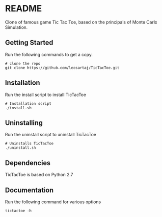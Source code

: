 # README

Clone of famous game Tic Tac Toe, based on the principals of Monte Carlo Simulation.

## Getting Started

Run the following commands to get a copy. 

```
# clone the repo
git clone https://github.com/leosartaj/TicTacToe.git

```

## Installation

Run the install script to install TicTacToe

```
# Installation script
./install.sh

```

## Uninstalling

Run the uninstall script to uninstall TicTacToe

```
# Uninstalls TicTacToe
./uninstall.sh

```

## Dependencies

TicTacToe is based on Python 2.7

## Documentation

Run the following command for various options

```
tictactoe -h

```
